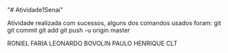 "# Atividade1Senai" 

Atividade realizada com sucessos, alguns dos comandos usados foram:
git 
git commit 
git add
git push -u origin master 


RONIEL FARIA
LEONARDO BOVOLIN
PAULO HENRIQUE CLT 
